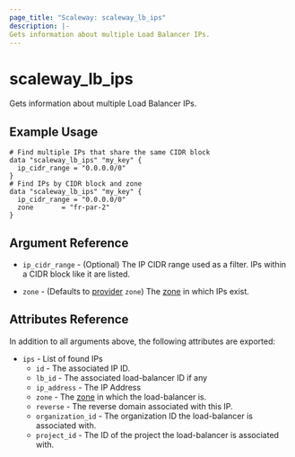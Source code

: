 ```yaml
---
page_title: "Scaleway: scaleway_lb_ips"
description: |-
Gets information about multiple Load Balancer IPs.
---
```


# scaleway_lb_ips

Gets information about multiple Load Balancer IPs.

## Example Usage

```hcl
# Find multiple IPs that share the same CIDR block
data "scaleway_lb_ips" "my_key" {
  ip_cidr_range = "0.0.0.0/0"
}
# Find IPs by CIDR block and zone
data "scaleway_lb_ips" "my_key" {
  ip_cidr_range = "0.0.0.0/0"
  zone       = "fr-par-2"
}
```

## Argument Reference

- `ip_cidr_range` - (Optional) The IP CIDR range used as a filter. IPs within a CIDR block like it are listed.

- `zone` - (Defaults to [provider](../index.md#zone) `zone`) The [zone](../guides/regions_and_zones.md#zones) in which IPs exist.

## Attributes Reference

In addition to all arguments above, the following attributes are exported:

- `ips` - List of found IPs
    - `id` - The associated IP ID.
    - `lb_id` - The associated load-balancer ID if any
    - `ip_address` - The IP Address
    - `zone` - The [zone](../guides/regions_and_zones.md#zones) in which the load-balancer is.
    - `reverse` - The reverse domain associated with this IP.
    - `organization_id` - The organization ID the load-balancer is associated with.
    - `project_id` - The ID of the project the load-balancer is associated with.